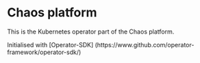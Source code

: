 # Chaos platform

<p>This is the Kubernetes operator part of the Chaos platform.</p>
Initialised with [Operator-SDK] (https://www.github.com/operator-framework/operator-sdk/)
